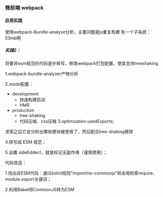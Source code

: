 
### 微前端 webpack

#### 应用实践
使用webpack-Bundle-analyse分析，主要问题是js重复构建
有一个子系统：53mb啊


##### 实践2：

将要非esm规范的代码逐步转写，修改webpack打包配置，使其支持treeshaking

1.webpack-bundle-analyzer产物分析

2.mode配置：
- development
    - 快速构建启动
    - HMR
- production
    - tree-shaking
    - 代码压缩、css压缩
3.optimization.usedExports;

求索之后它会分析出哪些模块被使用了，然后配合tree-shaking移除

4.转写成 ESM 规范；

5.设置 sideEddect，就是标记无副作用（谨慎使用）；

代码改造：

1.找出非ESM代码：通过eslint规则"import/no-commonjs"和全局检索require、module.export关键词；

2.利用Babel将CommonJS转为ESM